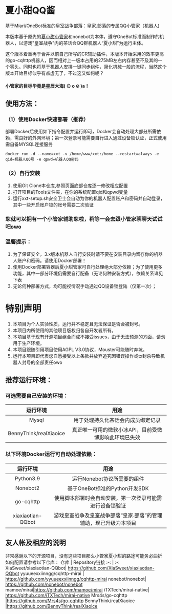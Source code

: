 # 夏小甜QQ酱
  基于Miari/OneBot标准的皇室战争部落：皇家.部落的专属QQ小管家（机器人)
  
 本版本基于原先的[夏小甜小管家](https://github.com/XiaSweet/xiaxiaotian-QQbot)和nonebot为本体，遵守OneBot标准而制作的机器人，以游戏"皇室战争"内的茶话会QQ群机器人“夏小甜”为运行主体。
 
 这个版本着重再于合并以前自己所写的CR辅助插件，本版本开始采用的效率更高的go-cqhttp机器人，因而相对上一版本占用的275MB左右内存甚至不及其的一个零头。同时也将基于机器人安排一键同步组件，简化机械一般的流程，当然这个版本开始目标似乎有点虚无了，不过这又如何呢？
 #### 小管家的目标毕竟是星辰大海( ⊙ o ⊙ )a！
  
## 使用方法：
### （1）使用Docker快速部署（推荐）
部署Docker后使用如下指令配置并运行即可，Docker会自动处理大部分所需依赖，需良好的外网环境；第一次登录可能需要自行进入通过设备锁认证，正式使用需自备MYSQL连接服务
>
    docker run -d --name=xxt -v /home/www/xxt:/home --restart=always -e qid=机器人QQ号 -e qpwd=机器人QQ密码
### （2）自行安装
1. 使用Git Clone本仓库,参照页面底部仓库逐一修改相应配置
2. 打开项目的Tools文件夹，在你的系统配置qid和qpwd变量
3. 运行xxt-setup.sh安全卫士会自动为你的机器人配置账户和密码并自动登录，其中一些开启账户锁的账号需要二次验证

### 您就可以拥有一个小管家辅助您啦，稍等一会去跟小管家聊聊天试试吧owo
### 温馨提示：
1. 为了保证安全，3.x版本机器人自行安装时请不要在安装目录内留存你的机器人账户和密码。请使用Docker部署！
2. 使用Docker部署容器后夏小甜管家可自行处理绝大部分依赖；为了使用更多功能，其中一部分环境仍需要自行配备（无论何种安装方式），依赖关系详见下表
3. 无论何种部署方式，均可能视情况手动通过QQ设备锁登陆（仅第一次）；
# 特别声明
1. 本项目为个人实验性质，运行并不稳定且无法保证是否会被封号。
2. 本项目内所使用的其他项目版权归各自开发者所有。
3. 本项目基于现有开源项目组合而成不接受issues，由于无法预测的方面，请勿用于生产环境。
4. 本项目跟随引用项目使用AGPL V3.0协议，Mouster可能随时弃坑。
5. 运行本项目即代表您自愿接受以上条款并放弃追究因错误操作或tx封杀导致机器人封号的全部责任owo
## 推荐运行环境：
### 可选需要自己安装的环境：
运行环境      | 用途
 :-: | :-:
Mysql |用于处理持久化茶话会内成员绑定记录
BennyThink/realXiaoice |真正唯一可用的微软小冰API，目前受微博影响此环境已失效
### 以下环境Docker运行可自动处理依赖：
运行环境 | 用途
 :-: | :-:
 Python3.9 | 运行Nonebot协议所需要的组件
Nonebot2 |基于OneBot标准的Python开发SDK
go-cqhttp|使用脚本部署时会自动安装，第一次登录可能需进行设备锁验证
xiaxiaotian-QQbot| 游戏皇室战争及皇室战争部落“皇家.部落”的管理辅助，现已升级为本项目
## 友人帐及相应的说明
非常感谢以下的开源项目，没有这些项目那么小管家夏小甜的路途可能务必曲折
如何配置请参考以下仓库：
仓库     | Repository链接 
 :-: | :-:
XiaSweet/xiaxiaotian-QQbot| https://github.com/XiaSweet/xiaxiaotian-QQbot
yyuueexxiinngg/cqhttp-mirai | https://github.com/yyuueexxiinngg/cqhttp-mirai
nonebot/nonebot| https://github.com/nonebot/nonebot
mamoe/mirai|https://github.com/mamoe/mirai
iTXTech/mirai-native|  https://github.com/iTXTech/mirai-native
Mrs4s/go-cqhttp |https://github.com/Mrs4s/go-cqhttp
BennyThink/realXiaoice |https://github.com/BennyThink/realXiaoice
